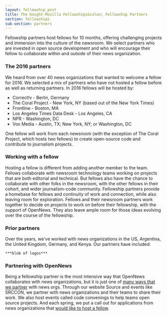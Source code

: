 ```yaml
---
layout: fellowship_post
title: The Knight-Mozilla Fellowships&colon; Fellowship Partners
section: fellowships
sub-section: partners
---
```

<p class="bodybig"> Fellowship partners host fellows for 10 months, offering challenging projects and immersion into the culture of the newsroom. We select partners who are invested in open source development and who will encourage their fellow to collaborate within and outside of their news organization.</p>

### The 2016 partners
We heard from over 40 news organizations that wanted to welcome a fellow for 2016. We selected a mix of partners who have not hosted a fellow before as well as returning partners. In 2016 fellows will be hosted by:
* Correct!v - Berlin, Germany
* The Coral Project - New York, NY (based out of the New York Times)
* Frontline - Boston, MA
* Los Angeles Times Data Desk - Los Angeles, CA
* NPR - Washington, DC
* Vox Media - Austin, TX; New York, NY; or Washington, DC

One fellow will work from each newsroom (with the exception of The Coral Project, which hosts two fellows) to create open-source code and contribute to journalism projects.

### Working with a fellow
Hosting a fellow is different from adding another member to the team. Fellows collaborate with newsroom technology teams working on projects that are both editorial and technical. But fellows also have the chance to collaborate  with other folks in the newsroom, with the other fellows in their cohort, and wider journalism-code community. Fellowship partners provide a homebase for fellows and continuity of work and connection, while also leaving room for exploration. Fellows and their newsroom partners work together to decide on projects to work on before their fellowship,  with the support of OpenNews. They also leave ample room for those ideas  evolving over the course of the fellowship.

### Prior partners
Over  the years, we've worked with news organizations in the US, Argentina,  the United Kingdom, Germany, and Kenya. Our partners have included:

    ***blob of logos***

### Partnering with OpenNews
Being  a fellowship partner is the most intensive way that OpenNews  collaborates with news organizations, but it is just one of [many ways  that we partner](https://opennews.org/getinvolved/newspartners/)  with news orgs. Through our website Source and events like SRCCON, we  partner with news organizations and their teams to share their work. We  also host events called code convenings to help teams open source  projects. And each spring, we put a call out for applications from news  organizations that [would like to host a fellow](https://opennews.org/what/fellowships/partnerguidelines/).



